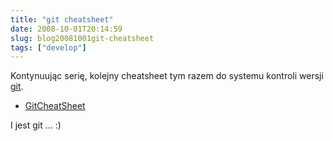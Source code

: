 ```yaml
---
title: "git cheatsheet"
date: 2008-10-01T20:14:59
slug: blog20081001git-cheatsheet
tags: ["develop"]
---
```

<html><body><p>Kontynuując serię, kolejny cheatsheet tym razem do systemu kontroli wersji <a href="http://git.or.cz/">git</a>.</p>
<ul><li><a href="http://git.or.cz/gitwiki/GitCheatSheet">GitCheatSheet</a></li>

</ul><p>I jest git ... :)</p></body></html>